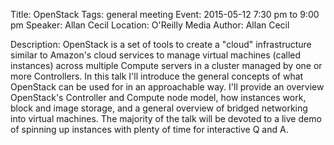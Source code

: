 Title: OpenStack
Tags: general meeting
Event: 2015-05-12 7:30 pm to 9:00 pm
Speaker: Allan Cecil
Location: O'Reilly Media
Author: Allan Cecil

Description:
OpenStack is a set of tools to create a "cloud" infrastructure similar to Amazon's cloud services to manage virtual machines (called instances) across multiple Compute servers in a cluster managed by one or more Controllers.  In this talk I'll introduce the general concepts of what OpenStack can be used for in an approachable way.  I'll provide an overview OpenStack's Controller and Compute node model, how instances work, block and image storage, and a general overview of bridged networking into virtual machines.  The majority of the talk will be devoted to a live demo of spinning up instances with plenty of time for interactive Q and A.
